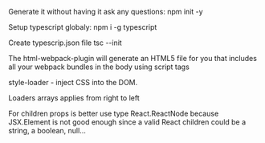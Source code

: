Generate it without having it ask any questions:
npm init -y

Setup typescript globaly:
npm i -g typescript

Create typescrip.json file
tsc --init

The html-webpack-plugin will generate an HTML5 file for you that includes all your webpack bundles in the body using script tags

style-loader - inject CSS into the DOM.

Loaders arrays applies from right to left

For children props is better use type React.ReactNode because JSX.Element is not good enough since a valid React children could be a string, a boolean, null...

